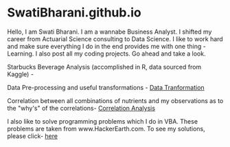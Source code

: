 # SwatiBharani.github.io
Hello, I am Swati Bharani. I am a wannabe Business Analyst. I shifted my career from Actuarial Science consulting to Data Science. I like to work hard and make sure everything I do in the end provides me with one thing - Learning. I also post all my coding projects. Go ahead and take a look.

Starbucks Beverage Analysis (accomplished in R, data sourced from Kaggle) - 

<p> Data Pre-processing and useful transformations - <a href='https://swatibharani.github.io/Data%20Transformation.nb.html'>Data Tranformation</a></p>
<p>Correlation between all combinations of nutrients and my observations as to the "why's" of the correlations- <a href='https://swatibharani.github.io/Correlation%20Analysis.nb.html'>Correlation Analysis</a></p>

<p> I also like to solve programming problems which I  do in VBA. These problems are taken from www.HackerEarth.com. To see my solutions, please click- <a href='https://github.com/SwatiBharani/HackerEarth_VBA_Programming'>here</a></p>

